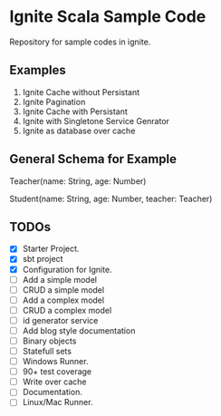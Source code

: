 # Ignite Scala Sample Code

Repository for sample codes in ignite.


## Examples

1. Ignite Cache without Persistant
1. Ignite Pagination
1. Ignite Cache with Persistant
1. Ignite with Singletone Service Genrator
1. Ignite as database over cache


## General Schema for Example

Teacher(name: String, age: Number)

Student(name: String, age: Number, teacher: Teacher)


## TODOs

- [x] Starter Project.
- [x] sbt project
- [x] Configuration for Ignite.
- [ ] Add a simple model
- [ ] CRUD a simple model
- [ ] Add a complex model
- [ ] CRUD a complex model
- [ ] id generator service
- [ ] Add blog style documentation
- [ ] Binary objects
- [ ] Statefull sets
- [ ] Windows Runner.
- [ ] 90+ test coverage
- [ ] Write over cache
- [ ] Documentation.
- [ ] Linux/Mac Runner.
